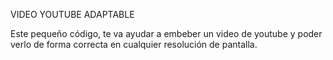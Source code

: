 VIDEO YOUTUBE ADAPTABLE

Este pequeño código, te va ayudar a embeber un video de youtube y poder verlo de forma correcta en cualquier resolución de pantalla.

